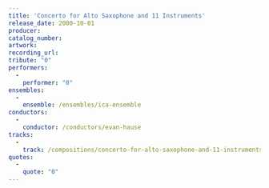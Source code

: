 ```yaml
---
title: 'Concerto for Alto Saxophone and 11 Instruments'
release_date: 2000-10-01
producer: 
catalog_number: 
artwork: 
recording_url: 
tribute: "0"
performers: 
  -
    performer: "0"
ensembles: 
  -
    ensemble: /ensembles/ica-ensemble
conductors: 
  -
    conductor: /conductors/evan-hause
tracks: 
  -
    track: /compositions/concerto-for-alto-saxophone-and-11-instruments
quotes: 
  -
    quote: "0"
---
```

